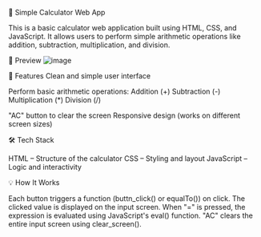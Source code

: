 🔢 Simple Calculator Web App

This is a basic calculator web application built using HTML, CSS, and JavaScript. 
It allows users to perform simple arithmetic operations like addition, subtraction, multiplication, and division.


📸 Preview
![image](https://github.com/user-attachments/assets/d9711fe8-8ea0-4dad-8a3c-1a275f33a6c2)



🚀 Features
Clean and simple user interface

Perform basic arithmetic operations:
Addition (+)
Subtraction (-)
Multiplication (*)
Division (/)

"AC" button to clear the screen
Responsive design (works on different screen sizes)


🛠️ Tech Stack

HTML – Structure of the calculator
CSS – Styling and layout
JavaScript – Logic and interactivity


💡 How It Works

Each button triggers a function (buttn_click() or equalTo()) on click.
The clicked value is displayed on the input screen.
When "=" is pressed, the expression is evaluated using JavaScript's eval() function.
"AC" clears the entire input screen using clear_screen().

